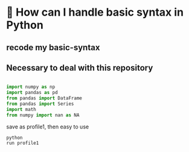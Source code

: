 # :yellow_heart: How can I handle basic syntax in Python 

## recode my basic-syntax 


## Necessary to deal with this repository
```python

import numpy as np
import pandas as pd
from pandas import DataFrame
from pandas import Series
import math
from numpy import nan as NA
```

save as profile1, then
easy to use 
```
python
run profile1
```
